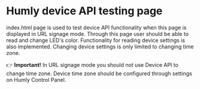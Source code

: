 # Humly device API testing page

index.html page is used to test device API functionality when this page is displayed in URL signage mode. Through this page user should be able to read and change LED's color. Functionality for reading device settings is also implemented. Changing device settings is only limited to changing time zone.

👉 **Important!** In URL signage mode you should not use Device API to change time zone. Device time zone should be configured through settings on Humly Control Panel.
